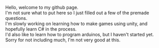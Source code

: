
Hello, welcome to my github page.</br>
I'm not sure what to put here so I just filled out a few of the premade questions.</br>
I'm slowly working on learning how to make games using unity, and hopefully learn C# in the process.</br>
I'd also like to learn how to program arduinos, but I haven't started yet.</br>
Sorry for not including much, I'm not very good at this.</br>

